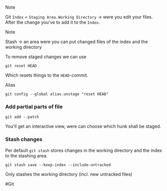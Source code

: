 
>[!note]
Git `Index` = `Staging Area`.  `Working Directory` -> were you edit your files. After the change you've to add it to the `Index`.

>[!Note]
>Stash -> an area were you can put changed files of the index and the working directory




To remove staged changes we can use

```
git reset HEAD
```

Which resets things to the `HEAD`-commit.

Alias

```
git config --global alias.unstage "reset HEAD"
```


### Add partial parts of file

```
git add --patch
```

You'll get an interactive view, were can choose which hunk shall be staged.


### Stash changes

Per default `git stash` stores changes in the working directory and the index to the stashing area.

```
git stash save --keep-index --include-untracked
```

Only stashes the working directory (incl. new untracked files)



#Git 